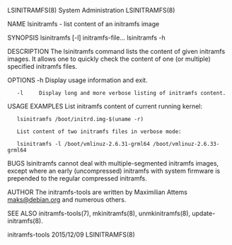LSINITRAMFS(8)							     System Administration							LSINITRAMFS(8)

NAME
       lsinitramfs - list content of an initramfs image

SYNOPSIS
       lsinitramfs [-l] initramfs-file...
       lsinitramfs -h

DESCRIPTION
       The  lsinitramfs	 command  lists	 the  content  of  given  initramfs  images. It allows one to quickly check the content of one (or multiple) specified
       initramfs files.

OPTIONS
       -h     Display usage information and exit.

       -l     Display long and more verbose listing of initramfs content.

USAGE EXAMPLES
       List initramfs content of current running kernel:

       lsinitramfs /boot/initrd.img-$(uname -r)

       List content of two initramfs files in verbose mode:

       lsinitramfs -l /boot/vmlinuz-2.6.31-grml64 /boot/vmlinuz-2.6.33-grml64

BUGS
       lsinitramfs cannot deal with multiple-segmented initramfs images, except where an early (uncompressed) initramfs with system firmware is	 prepended  to
       the regular compressed initramfs.

AUTHOR
       The initramfs-tools are written by Maximilian Attems <maks@debian.org> and numerous others.

SEE ALSO
       initramfs-tools(7), mkinitramfs(8), unmkinitramfs(8), update-initramfs(8).

initramfs-tools								  2015/12/09								LSINITRAMFS(8)
